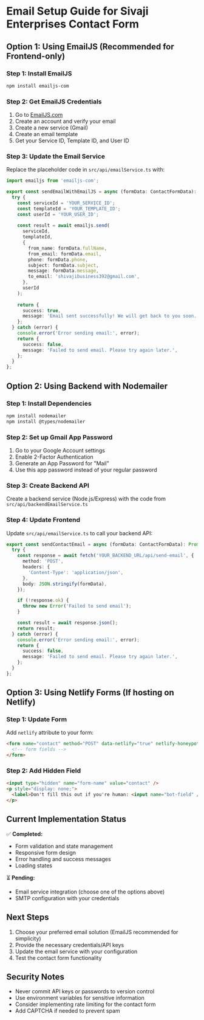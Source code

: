 # Email Setup Guide for Sivaji Enterprises Contact Form

## Option 1: Using EmailJS (Recommended for Frontend-only)

### Step 1: Install EmailJS
```bash
npm install emailjs-com
```

### Step 2: Get EmailJS Credentials
1. Go to [EmailJS.com](https://www.emailjs.com/)
2. Create an account and verify your email
3. Create a new service (Gmail)
4. Create an email template
5. Get your Service ID, Template ID, and User ID

### Step 3: Update the Email Service
Replace the placeholder code in `src/api/emailService.ts` with:

```typescript
import emailjs from 'emailjs-com';

export const sendEmailWithEmailJS = async (formData: ContactFormData): Promise<EmailResponse> => {
  try {
    const serviceId = 'YOUR_SERVICE_ID';
    const templateId = 'YOUR_TEMPLATE_ID';
    const userId = 'YOUR_USER_ID';
    
    const result = await emailjs.send(
      serviceId,
      templateId,
      {
        from_name: formData.fullName,
        from_email: formData.email,
        phone: formData.phone,
        subject: formData.subject,
        message: formData.message,
        to_email: 'shivajibusiness392@gmail.com',
      },
      userId
    );
    
    return {
      success: true,
      message: 'Email sent successfully! We will get back to you soon.',
    };
  } catch (error) {
    console.error('Error sending email:', error);
    return {
      success: false,
      message: 'Failed to send email. Please try again later.',
    };
  }
};
```

## Option 2: Using Backend with Nodemailer

### Step 1: Install Dependencies
```bash
npm install nodemailer
npm install @types/nodemailer
```

### Step 2: Set up Gmail App Password
1. Go to your Google Account settings
2. Enable 2-Factor Authentication
3. Generate an App Password for "Mail"
4. Use this app password instead of your regular password

### Step 3: Create Backend API
Create a backend service (Node.js/Express) with the code from `src/api/backendEmailService.ts`

### Step 4: Update Frontend
Update `src/api/emailService.ts` to call your backend API:

```typescript
export const sendContactEmail = async (formData: ContactFormData): Promise<EmailResponse> => {
  try {
    const response = await fetch('YOUR_BACKEND_URL/api/send-email', {
      method: 'POST',
      headers: {
        'Content-Type': 'application/json',
      },
      body: JSON.stringify(formData),
    });

    if (!response.ok) {
      throw new Error('Failed to send email');
    }

    const result = await response.json();
    return result;
  } catch (error) {
    console.error('Error sending email:', error);
    return {
      success: false,
      message: 'Failed to send email. Please try again later.',
    };
  }
};
```

## Option 3: Using Netlify Forms (If hosting on Netlify)

### Step 1: Update Form
Add `netlify` attribute to your form:

```html
<form name="contact" method="POST" data-netlify="true" netlify-honeypot="bot-field">
  <!-- form fields -->
</form>
```

### Step 2: Add Hidden Field
```html
<input type="hidden" name="form-name" value="contact" />
<p style="display: none;">
  <label>Don't fill this out if you're human: <input name="bot-field" /></label>
</p>
```

## Current Implementation Status

✅ **Completed:**
- Form validation and state management
- Responsive form design
- Error handling and success messages
- Loading states

⏳ **Pending:**
- Email service integration (choose one of the options above)
- SMTP configuration with your credentials

## Next Steps

1. Choose your preferred email solution (EmailJS recommended for simplicity)
2. Provide the necessary credentials/API keys
3. Update the email service with your configuration
4. Test the contact form functionality

## Security Notes

- Never commit API keys or passwords to version control
- Use environment variables for sensitive information
- Consider implementing rate limiting for the contact form
- Add CAPTCHA if needed to prevent spam

